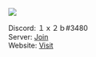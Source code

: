 ![](https://komarev.com/ghpvc/?username=1x2b&color=red)

Discord: １ｘ２ｂ#3480<br>
Server: [Join](https://discord.gg/z6FMRZA)<br>
Website: [Visit](https://1x2b.glitch.me/)
